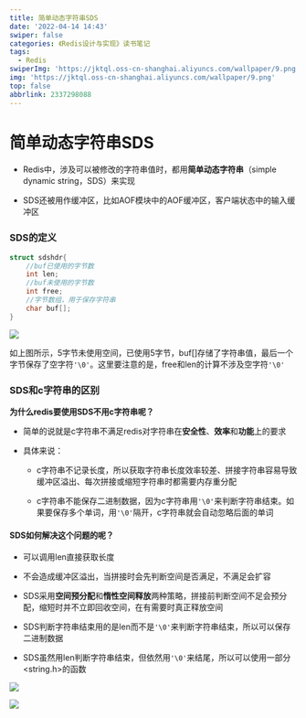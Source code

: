 ```yaml
---
title: 简单动态字符串SDS
date: '2022-04-14 14:43'
swiper: false
categories: 《Redis设计与实现》读书笔记
tags:
  - Redis
swiperImg: 'https://jktql.oss-cn-shanghai.aliyuncs.com/wallpaper/9.png'
img: 'https://jktql.oss-cn-shanghai.aliyuncs.com/wallpaper/9.png'
top: false
abbrlink: 2337298088
---
```



# 简单动态字符串SDS

*   Redis中，涉及可以被修改的字符串值时，都用**简单动态字符串**（simple dynamic string，SDS）来实现

*   SDS还被用作缓冲区，比如AOF模块中的AOF缓冲区，客户端状态中的输入缓冲区

### SDS的定义

```c
struct sdshdr{
    //buf已使用的字节数
    int len;
    //buf未使用的字节数
    int free;
    //字节数组，用于保存字符串
    char buf[];
}
```

![](https://jktql.oss-cn-shanghai.aliyuncs.com/article/简单动态字符串SDS/image_f1A7pv8nZyKsKzs7qGRMiJ.png)

如上图所示，5字节未使用空间，已使用5字节，buf\[]存储了字符串值，最后一个字节保存了空字符`'\0'`。这里要注意的是，free和len的计算不涉及空字符`'\0'`

### SDS和c字符串的区别

**为什么redis要使用SDS不用c字符串呢？**

*   简单的说就是c字符串不满足redis对字符串在**安全性**、**效率**和**功能**上的要求

*   具体来说：

    *   c字符串不记录长度，所以获取字符串长度效率较差、拼接字符串容易导致缓冲区溢出、每次拼接或缩短字符串时都需要内存重分配

    *   c字符串不能保存二进制数据，因为c字符串用`'\0'`来判断字符串结束。如果要保存多个单词，用`'\0'`隔开，c字符串就会自动忽略后面的单词

#### SDS如何解决这个问题的呢？

*   可以调用len直接获取长度

*   不会造成缓冲区溢出，当拼接时会先判断空间是否满足，不满足会扩容

*   SDS采用**空间预分配**和**惰性空间释放**两种策略，拼接前判断空间不足会预分配，缩短时并不立即回收空间，在有需要时真正释放空间

*   SDS判断字符串结束用的是len而不是`'\0'`来判断字符串结束，所以可以保存二进制数据

*   SDS虽然用len判断字符串结束，但依然用`'\0'`来结尾，所以可以使用一部分\<string.h>的函数

![](https://jktql.oss-cn-shanghai.aliyuncs.com/article/简单动态字符串SDS/image_gMouDbiuQY3GjxnTW8Jb3f.png)

![](https://jktql.oss-cn-shanghai.aliyuncs.com/article/简单动态字符串SDS/image_8MrRXUasjE8WtkuVTEEPx4.png)
